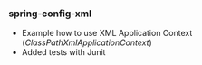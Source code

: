 
### spring-config-xml
- Example how to use XML Application Context (_ClassPathXmlApplicationContext_)
- Added tests with Junit